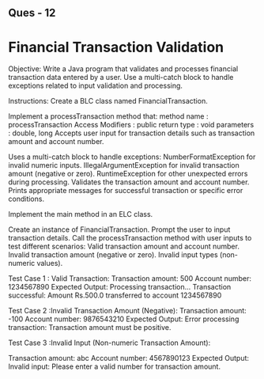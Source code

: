Ques - 12
-------------
Financial Transaction Validation
==================================
Objective:
Write a Java program that validates and processes financial transaction data entered by a user. Use a multi-catch block to handle exceptions related to input validation and processing.

Instructions:
Create a BLC class named FinancialTransaction.

Implement a processTransaction method that:
method name : processTransaction
Access Modifiers : public
return type : void
parameters : double, long
Accepts user input for transaction details such as transaction amount and account number.

Uses a multi-catch block to handle exceptions:
NumberFormatException for invalid numeric inputs.
IllegalArgumentException for invalid transaction amount (negative or zero).
RuntimeException for other unexpected errors during processing.
Validates the transaction amount and account number.
Prints appropriate messages for successful transaction or specific error conditions.

Implement the main method in an ELC class.

Create an instance of FinancialTransaction.
Prompt the user to input transaction details.
Call the processTransaction method with user inputs to test different scenarios:
Valid transaction amount and account number.
Invalid transaction amount (negative or zero).
Invalid input types (non-numeric values).

Test Case 1 : Valid Transaction:
Transaction amount: 500
Account number: 1234567890
Expected Output:
Processing transaction...
Transaction successful: Amount Rs.500.0 transferred to account 1234567890

Test Case 2 :Invalid Transaction Amount (Negative):
Transaction amount: -100
Account number: 9876543210
Expected Output:
Error processing transaction: Transaction amount must be positive.

Test Case 3 :Invalid Input (Non-numeric Transaction Amount):

Transaction amount: abc
Account number: 4567890123
Expected Output:
Invalid input: Please enter a valid number for transaction amount.